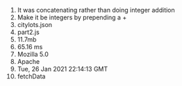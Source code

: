 1. It was concatenating rather than doing integer addition
2. Make it be integers by prepending a +
3. citylots.json
4. part2.js
5. 11.7mb
6. 65.16 ms
7. Mozilla 5.0
8. Apache
10. Tue, 26 Jan 2021 22:14:13 GMT
11. fetchData